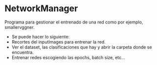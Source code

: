 # NetworkManager

Programa para gestionar el entrenado de una red como por ejemplo, smallervggner. 

- Se puede hacer lo siguiente:
- Recortes del inputImages para entrenar la red.
- Ver el dataset, las clasificaciones que hay y abrir la carpeta donde se encuentra.
- Entrenar redes escogiendo las epochs, batch size, etc...
